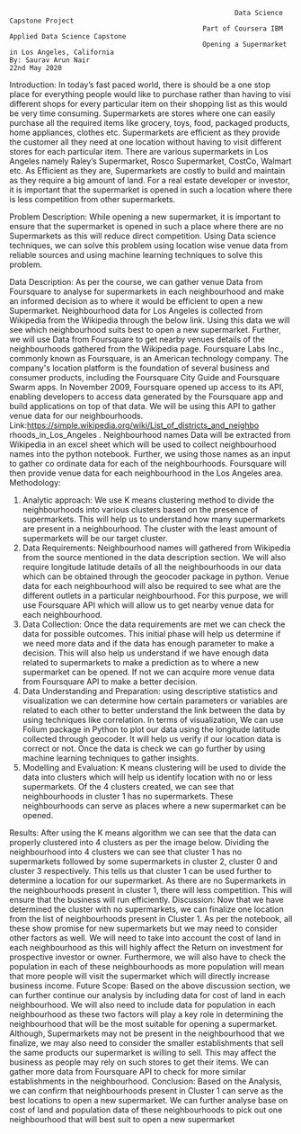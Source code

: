                                                             Data Science Capstone Project
                                                    Part of Coursera IBM Applied Data Science Capstone
                                                    Opening a Supermarket in Los Angeles, California
    By: Saurav Arun Nair
    22nd May 2020


Introduction:
In today’s fast paced world, there is should be a one stop place for everything people would like to purchase rather than having to visi different shops for every particular item on their shopping list as this would be very time consuming. Supermarkets are stores where one can easily purchase all the required items like grocery, toys, food, packaged products, home appliances, clothes etc. Supermarkets are efficient as they provide the customer all they need at one location without having to visit different stores for each particular item. There are various supermarkets in Los Angeles namely Raley’s Supermarket, Rosco Supermarket, CostCo, Walmart etc. As Efficient as they are, Supermarkets are costly to build and maintain as they require a big amount of land. For a real estate developer or investor, it is important that the supermarket is opened in such a location where there is less competition from other supermarkets.

Problem Description:
While opening a new supermarket, it is important to ensure that the supermarket is opened in such a place where there are no Supermarkets as this will reduce direct competition. Using Data science techniques, we can solve this problem using location wise venue data from reliable sources and using machine learning techniques to solve this problem.


Data Description:
As per the course, we can gather venue Data from Foursquare to 
analyse for supermarkets in each neighbourhood and make an 
informed decision as to where it would be efficient to open a new 
Supermarket. Neighbourhood data for Los Angeles is collected from 
Wikipedia from the Wikipedia through the below link. Using this data 
we will see which neighbourhood suits best to open a new 
supermarket. Further, we will use Data from Foursquare to get 
nearby venues details of the neighbourhoods gathered from the 
Wikipedia page. Foursquare Labs Inc., commonly known 
as Foursquare, is an American technology company. The company's 
location platform is the foundation of several business and consumer 
products, including the Foursquare City Guide and Foursquare 
Swarm apps. In November 2009, Foursquare opened up access to 
its API, enabling developers to access data generated by the 
Foursquare app and build applications on top of that data. We will be 
using this API to gather venue data for our neighbourhoods.
Link:https://simple.wikipedia.org/wiki/List_of_districts_and_neighbo
rhoods_in_Los_Angeles . Neighbourhood names Data will be 
extracted from Wikipedia in an excel sheet which will be used to 
collect neighbourhood names into the python notebook. Further, we 
using those names as an input to gather co ordinate data for each of 
the neighbourhoods. Foursquare will then provide venue data for
each neighbourhood in the Los Angeles area. 
Methodology:
1. Analytic approach: We use K means clustering method to divide 
the neighbourhoods into various clusters based on the 
presence of supermarkets. This will help us to understand how 
many supermarkets are present in a neighbourhood. The 
cluster with the least amount of supermarkets will be our 
target cluster.
2. Data Requirements: Neighbourhood names will gathered from 
Wikipedia from the source mentioned in the data description 
section. We will also require longitude latitude details of all the 
neighbourhoods in our data which can be obtained through the 
geocoder package in python. Venue data for each 
neighbourhood will also be required to see what are the 
different outlets in a particular neighbourhood. For this 
purpose, we will use Foursquare API which will allow us to get 
nearby venue data for each neighbourhood.
3. Data Collection: Once the data requirements are met we can 
check the data for possible outcomes. This initial phase will 
help us determine if we need more data and if the data has 
enough parameter to make a decision. This will also help us 
understand if we have enough data related to supermarkets to 
make a prediction as to where a new supermarket can be 
opened. If not we can acquire more venue data from 
Foursquare API to make a better decision.
4. Data Understanding and Preparation: using descriptive 
statistics and visualization we can determine how certain 
parameters or variables are related to each other to better 
understand the link between the data by using techniques like 
correlation. In terms of visualization, We can use Folium 
package in Python to plot our data using the longitude latitude 
collected through geocoder. It will help us verify if our location 
data is correct or not. Once the data is check we can go further 
by using machine learning techniques to gather insights.
5. Modelling and Evaluation: K means clustering will be used to 
divide the data into clusters which will help us identify location 
with no or less supermarkets. Of the 4 clusters created, we can 
see that neighbourhoods in cluster 1 has no supermarkets.
These neighbourhoods can serve as places where a new 
supermarket can be opened.






Results:
After using the K means algorithm we can see that the data can 
properly clustered into 4 clusters as per the image below.
Dividing the neighbourhood into 4 clusters we can see that cluster 1 
has no supermarkets followed by some supermarkets in cluster 2,
cluster 0 and cluster 3 respectively. This tells us that cluster 1 can be 
used further to determine a location for our supermarket. As there 
are no Supermarkets in the neighbourhoods present in cluster 1, 
there will less competition. This will ensure that the business will run 
efficiently.
Discussion:
Now that we have determined the cluster with no supermarkets, we 
can finalize one location from the list of neighbourhoods present in 
Cluster 1. As per the notebook, all these show promise for new 
supermarkets but we may need to consider other factors as well. We 
will need to take into account the cost of land in each 
neighbourhood as this will highly affect the Return on investment for 
prospective investor or owner. Furthermore, we will also have to 
check the population in each of these neighbourhoods as more 
population will mean that more people will visit the supermarket 
which will directly increase business income.
Future Scope:
Based on the above discussion section, we can further continue our 
analysis by including data for cost of land in each neighbourhood. We 
will also need to include data for population in each neighbourhood 
as these two factors will play a key role in determining the 
neighbourhood that will be the most suitable for opening a 
supermarket. Although, Supermarkets may not be present in the 
neighbourhood that we finalize, we may also need to consider the 
smaller establishments that sell the same products our supermarket 
is willing to sell. This may affect the business as people may rely on 
such stores to get their items. We can gather more data from 
Foursquare API to check for more similar establishments in the 
neighbourhood.
Conclusion:
Based on the Analysis, we can confirm that neighbourhoods present 
in Cluster 1 can serve as the best locations to open a new 
supermarket. We can further analyse base on cost of land and 
population data of these neighbourhoods to pick out one 
neighbourhood that will best suit to open a new supermarket
